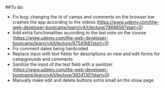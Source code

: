 ##To do:
* Fix bug: changing the id of camps and comments on the browser bar crashes the app according to the videos (https://www.udemy.com/the-web-developer-bootcamp/learn/v4/t/lecture/7866656?start=0)
* Add extra functionalities according to the last note on the course (https://www.udemy.com/the-web-developer-bootcamp/learn/v4/t/lecture/6754188?start=0)
* Fix comment dates being hardcoded
* Replace input with text fields for descriptions on new and edit forms for campgrounds and comments
* Sanitize the input of the text field with a sanitizer (https://www.udemy.com/the-web-developer-bootcamp/learn/v4/t/lecture/3924130?start=0)
* Manually make edit and delete buttons extra small on the show page
